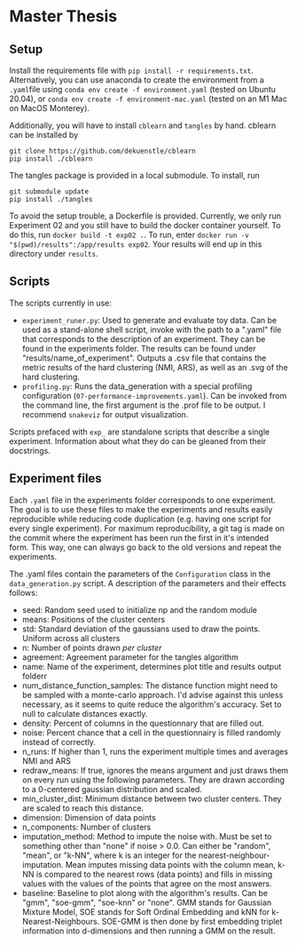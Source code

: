 # Master Thesis

## Setup
Install the requirements file with `pip install -r requirements.txt`. Alternatively, you can use anaconda to create the environment from a `.yaml`file using `conda env create -f environment.yaml` (tested on Ubuntu 20.04), or `conda env create -f environment-mac.yaml` (tested on an M1 Mac on MacOS Monterey).

Additionally, you will have to install `cblearn` and `tangles` by hand. cblearn can be installed by 
```
git clone https://github.com/dekuenstle/cblearn 
pip install ./cblearn
```

The tangles package is provided in a local submodule. To install, run

```
git submodule update
pip install ./tangles
```

To avoid the setup trouble, a Dockerfile is provided. Currently, we only run Experiment 02 and you still have to build the docker container yourself. To do this, run `docker build -t exp02 .`.
To run, enter `docker run -v "$(pwd)/results":/app/results exp02`. Your results will
end up in this directory under `results`.

## Scripts
The scripts currently in use:
- `experiment_runer.py`: Used to generate and evaluate toy data. Can be used as a stand-alone shell script, invoke with the path to a ".yaml" file that corresponds to the description of an experiment. They can be found in the experiments folder. The results can be found under "results/name_of_experiment". Outputs a .csv file that contains the metric results of the hard clustering (NMI, ARS), as well as an .svg of the hard clustering.
- `profiling.py`: Runs the data_generation with a special profiling configuration (`07-performance-improvements.yaml`). Can be invoked from the command line, the first argument is the .prof file to be output. I recommend `snakeviz` for output visualization. 

Scripts prefaced with `exp_` are standalone scripts that describe a single experiment. Information about what they do can be gleaned from their docstrings.

## Experiment files
Each `.yaml` file in the experiments folder corresponds to one experiment. The goal is to use these files to make the experiments and results easily reproducible while reducing code duplication (e.g. having one script for every single experiment). For maximum reproducibility, a git tag is made on the commit where the experiment has been run the first 
in it's intended form. This way, one can always go back to the old versions and repeat the experiments.

The .yaml files contain the parameters of the `Configuration` class in the `data_generation.py` script. A description of the parameters and their effects follows:

- seed: Random seed used to initialize np and the random module
- means: Positions of the cluster centers
- std: Standard deviation of the gaussians used to draw the points. Uniform across all clusters
- n: Number of points drawn _per cluster_
- agreement: Agreement parameter for the tangles algorithm
- name: Name of the experiment, determines plot title and results output folderr
- num_distance_function_samples: The distance function might need to be sampled with a monte-carlo approach. I'd advise against this unless necessary, as it seems to quite reduce the algorithm's accuracy. Set to null to calculate distances exactly.
- density: Percent of columns in the questionnary that are filled out.
- noise: Percent chance that a cell in the questionnairy is filled randomly instead of correctly.
- n_runs: If higher than 1, runs the experiment multiple times and averages NMI and ARS
- redraw_means: If true, ignores the means argument and just draws them on every run using the following parameters. They are drawn according to a 0-centered gaussian distribution and scaled.
- min_cluster_dist: Minimum distance between two cluster centers. They are scaled to reach this distance.
- dimension: Dimension of data points
- n_components: Number of clusters
- imputation_method: Method to impute the noise with. Must be set to something other than "none" if noise > 0.0. Can either be "random", "mean", or "k-NN", where k is an integer for the nearest-neighbour-imputation. Mean imputes missing data points with the column mean, k-NN is compared to the nearest rows (data points) and fills in missing values with the values of the points that agree on the most answers.
- baseline: Baseline to plot along with the algorithm's results. Can be "gmm", "soe-gmm", "soe-knn" or "none". GMM stands for Gaussian Mixture Model, SOE stands for Soft Ordinal Embedding and kNN for k-Nearest-Neighbours. SOE-GMM is then done by first embedding triplet information into d-dimensions and then running a GMM on the result.
